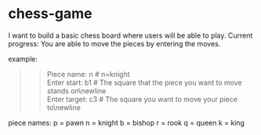 # chess-game
I want to build a basic chess board where users will be able to play. 
Current progress: You are able to move the pieces by entering the moves.

example: 
>> Piece name: n # n=knight </br>
>> Enter start: b1 # The square that the piece you want to move stands on\newline  </br>
>> Enter target: c3 # The square you want to move your piece to\newline  </br>

piece names:
p = pawn
n = knight
b = bishop
r = rook
q = queen
k = king

